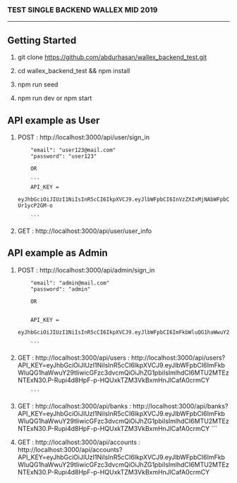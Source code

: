 
### TEST SINGLE BACKEND WALLEX MID 2019

---

## Getting Started



1.  git clone https://github.com/abdurhasan/wallex_backend_test.git
    
2.  cd wallex_backend_test && npm install
 
2.  npm run seed

3.  npm run dev    or   npm start
   


## API example as User


1.  POST : http://localhost:3000/api/user/sign_in

            "email": "user123@mail.com"
            "password": "user123"
            
            OR

            ```
            API_KEY = 
            eyJhbGciOiJIUzI1NiIsInR5cCI6IkpXVCJ9.eyJlbWFpbCI6InVzZXIxMjNAbWFpbC5jb20iLCJwYXNzd29yZCI6InVzZXIxMjMiLCJpYXQiOjE1NjExMzQ5NDR9.2btH6vy3fb4HvOyVdE1y5Oua3UTB0ds-Ur1ycP2GM-o
            
            ```


    
2.  GET : http://localhost:3000/api/user/user_info
 
## API example as Admin


1.  POST : http://localhost:3000/api/admin/sign_in

            "email": "admin@mail.com"
            "password": "admin"
            
            OR


            API_KEY = 
            eyJhbGciOiJIUzI1NiIsInR5cCI6IkpXVCJ9.eyJlbWFpbCI6ImFkbWluQG1haWwuY29tIiwicGFzc3dvcmQiOiJhZG1pbiIsImlhdCI6MTU2MTEzODUzMn0.eElvjrbN4FvENcmHQPtWghEqJj1WAawH4g6Ge37hBrM
            
            ```


    
2.  GET : http://localhost:3000/api/users
        : http://localhost:3000/api/users?API_KEY=eyJhbGciOiJIUzI1NiIsInR5cCI6IkpXVCJ9.eyJlbWFpbCI6ImFkbWluQG1haWwuY29tIiwicGFzc3dvcmQiOiJhZG1pbiIsImlhdCI6MTU2MTEzNTExN30.P-Rupi4d8HpF-p-HQUxkTZM3VkBxmHnJlCafA0crmCY

            ```
        
3.  GET : http://localhost:3000/api/banks
        : http://localhost:3000/api/banks?API_KEY=eyJhbGciOiJIUzI1NiIsInR5cCI6IkpXVCJ9.eyJlbWFpbCI6ImFkbWluQG1haWwuY29tIiwicGFzc3dvcmQiOiJhZG1pbiIsImlhdCI6MTU2MTEzNTExN30.P-Rupi4d8HpF-p-HQUxkTZM3VkBxmHnJlCafA0crmCY
                    ```

4.  GET : http://localhost:3000/api/accounts
        : http://localhost:3000/api/accounts?API_KEY=eyJhbGciOiJIUzI1NiIsInR5cCI6IkpXVCJ9.eyJlbWFpbCI6ImFkbWluQG1haWwuY29tIiwicGFzc3dvcmQiOiJhZG1pbiIsImlhdCI6MTU2MTEzNTExN30.P-Rupi4d8HpF-p-HQUxkTZM3VkBxmHnJlCafA0crmCY
 
